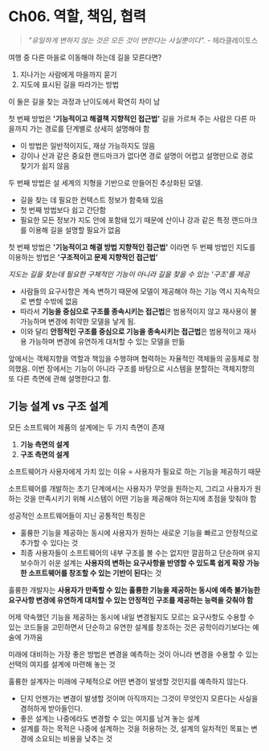 # Ch06. 역할, 책임, 협력

> _"유일하게 변하지 않는 것은 모든 것이 변한다는 사실뿐이다"._ - 헤라클레이토스

여행 중 다른 마을로 이동해야 하는데 길을 모른다면?
1. 지나가는 사람에게 마을까지 묻기
2. 지도에 표시된 길을 따라가는 방법

이 둘은 길을 찾는 과정과 난이도에서 확연히 차이 남

첫 번째 방법은 **'기능적이고 해결책 지향적인 접근법'**
길을 가르쳐 주는 사람은 다른 마을까지 가는 경로를 단계별로 상세히 설명해야 함

* 이 방법은 일반적이지도, 재상 가능하지도 않음
* 강이나 산과 같은 중요한 랜드마크가 없다면 경로 설명이 어렵고 설명만으로 경로 찾기가 쉽지 않음

두 번째 방법은 설 세계의 지형을 기반으로 만들어진 추상화된 모델.
* 길을 찾는 데 필요한 컨텍스트 정보가 함축돼 있음
* 첫 번째 방법보다 쉽고 간단함
* 필요한 모든 정보가 지도 안에 포함돼 있기 때문에 산이나 강과 같은 특정 랜드마크를 이용해 길을 설명할 필요가 없음

첫 번째 방법은 **'기능적이고 해결 방법 지향적인 접근법'** 이라면 두 번째 방법인 지도를 이용하는 방법은 **'구조적이고 문제 지향적인 접근법'**

_지도는 길을 찾는데 필요한 구체적인 기능이 아니라 길을 찾을 수 있는 '구조'를 제공_

* 사람들의 요구사항은 계속 변하기 때문에 모델이 제공해야 하는 기능 역시 지속적으로 변할 수밖에 없음
* 따라서 **기능을 중심으로 구조를 종속시키는 접근법**은 범용적이지 않고 재사용이 불가능하며 변경에 취약한 모델을 낳게 됨.
* 이와 달리 **안정적인 구조를 중심으로 기능을 종속시키는 접근법**은 범용적이고 재사용 가능하며 변경에 유연하게 대처할 수 있는 모델을 만듦

앞에서는 객체지향을 역할과 책임을 수행햐며 협력하는 자율적인 객체들의 공동체로 정의했음.
이번 장에서는 기능이 아니라 구조를 바탕으로 시스템을 분할하는 객체지향의 또 다른 측면에 관해 설명한다고 함.

## 기능 설계 vs 구조 설계
모든 소프트웨어 제품의 설계에는 두 가지 측면이 존재
1. **기능 측면의 설계**
2. **구조 측면의 설계**

소프트웨어가 사용자에게 가치 있는 이유 = 사용자가 필요로 하는 기능을 제공하기 때문

소프트웨어를 개발하는 초기 단계에서는 사용자가 무엇을 원하는지, 그리고 사용자가 원하는 것을 만족시키기 위해 시스템이 어떤 기능을 제공해야 하는지에 초점을 맞춰야 함

성공적인 소프트웨어들이 지닌 공통적인 특징은
* 훌륭한 기능을 제공하는 동시에 사용자가 원하는 새로운 기능을 빠르고 안정적으로 추가할 수 있다는 것
* 최종 사용자들이 소프트웨어의 내부 구조를 볼 수는 없지만 깔끔하고 단순하며 유지 보수하기 쉬운 설계는 **사용자의 변하는 요구사항을 반영할 수 있도록 쉽게 확장 가능한 소프트웨어를 창조할 수 있는 기반이 된다**는 것

훌륭한 개발자는 **사용자가 만족할 수 있는 훌륭한 기능을 제공하는 동시에 예측 불가능한 요구사항 변경에 유연하게 대처할 수 있는 안정적인 구조를 제공하는 능력을 갖춰야 함**

어제 약속했던 기능을 제공하는 동시에 내일 변경될지도 모르는 요구사항도 수용할 수 있는 코드들을 고민하면서 단순하고 유연한 설계를 창조하는 것은 공학이라기보다는 예술에 가까움

미래에 대비하는 가장 좋은 방법은 변경을 예측하는 것이 아니라 변경을 수용할 수 있는 선택의 여지를 설계에 마련해 놓는 것

훌륭한 설계자는 미래에 구체적으로 어떤 변경이 발생할 것인지를 예측하지 않는다.
* 단지 언젠가는 변경이 발생할 것이며 아직까지는 그것이 무엇인지 모른다는 사실을 겸허하게 받아들인다.
* 좋은 설계는 나중에라도 변경할 수 있는 여지를 남겨 놓는 설계
* 설계를 하는 목적은 나중에 설계하는 것을 허용하는 것, 설계의 일차적인 목표는 변경에 소요되는 비용을 낮추는 것



